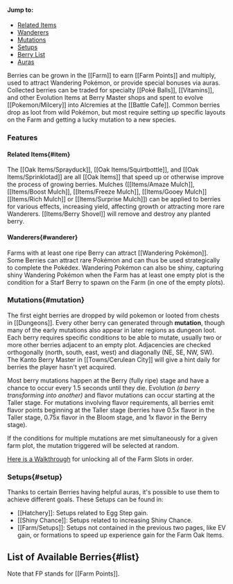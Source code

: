 #### Jump to:
* [Related Items](#item)
* [Wanderers](#wanderer)
* [Mutations](#mutation)
* [Setups](#setup)
* [Berry List](#list)
* [Auras](#aura)

Berries can be grown in the [[Farm]] to earn [[Farm Points]] and multiply, used to attract Wandering Pokémon, or provide special bonuses via auras.  Collected berries can be traded for specialty [[Poké Balls]], [[Vitamins]], and other Evolution Items at Berry Master shops and spent to evolve [[Pokemon/Milcery]] into Alcremies at the [[Battle Cafe]].  Common berries drop as loot from wild Pokémon, but most require setting up specific layouts on the Farm and getting a lucky mutation to a new species.

### Features
#### Related Items{#item}

The [[Oak Items/Sprayduck]], [[Oak Items/Squirtbottle]], and [[Oak Items/Sprinklotad]] are all [[Oak Items]] that speed up or otherwise improve the process of growing berries.  Mulches ([[Items/Amaze Mulch]], [[Items/Boost Mulch]], [[Items/Freeze Mulch]], [[Items/Gooey Mulch]] [[Items/Rich Mulch]] or [[Items/Surprise Mulch]]) can be applied to berries for various effects, increasing yield, affecting growth or attracting more rare Wanderers.  [[Items/Berry Shovel]] will remove and destroy any planted berry.

#### Wanderers{#wanderer}

Farms with at least one ripe Berry can attract [[Wandering Pokémon]]. Some Berries can attract rare Pokémon and can thus be used strategically to complete the Pokédex. Wandering Pokémon can also be shiny, capturing shiny Wandering Pokémon when the Farm has at least one empty plot is the condition for a Starf Berry to spawn on the Farm (in one of the empty plots).

### Mutations{#mutation}

The first eight berries are dropped by wild pokemon or looted from chests in [[Dungeons]].  Every other berry can generated through **mutation**, though many of the early mutations also appear in later regions as dungeon loot. Each berry requires specific conditions to be able to mutate, usually two or more other berries adjacent to an empty plot. Adjacencies are checked orthogonally (north, south, east, west) and diagonally (NE, SE, NW, SW).  The Kanto Berry Master in [[Towns/Cerulean City]] will give a hint daily for berries the player hasn't yet acquired.

Most berry mutations happen at the Berry (fully ripe) stage and have a chance to occur every 1.5 seconds until they die. Evolution *(a berry transforming into another)* and flavor mutations can occur starting at the Taller stage. For mutations involving flavor requirements, all berries emit flavor points beginning at the Taller stage (berries have 0.5x flavor in the Taller stage, 0.75x flavor in the Bloom stage, and 1x flavor in the Berry stage).

If the conditions for multiple mutations are met simultaneously for a given farm plot, the mutation triggered will be selected at random.

[Here is a Walkthrough](https://docs.google.com/document/d/1TE5cAKSlA7TAliA001_mIiO1odZ6e4yUEMre0GBW1to/edit) for unlocking all of the Farm Slots in order.

### Setups{#setup}
Thanks to certain Berries having helpful auras, it's possible to use them to achieve different goals. These Setups can be found in:
- [[Hatchery]]: Setups related to Egg Step gain.
- [[Shiny Chance]]: Setups related to increasing Shiny Chance.
- [[Farm/Setups]]: Setups not contained in the previous two pages, like EV gain, or formations to speed up experience gain for the Farm Oak Items.

## List of Available Berries{#list}
Note that FP stands for [[Farm Points]].